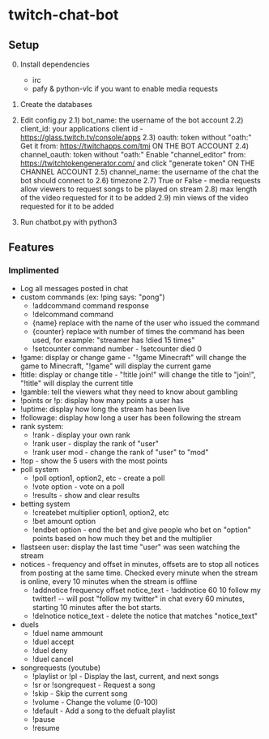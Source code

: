 # twitch-chat-bot

## Setup
0) Install dependencies
	- irc
	- pafy & python-vlc if you want to enable media requests
1) Create the databases
2) Edit config.py
	2.1) bot_name: the username of the bot account
	2.2) client_id: your applications client id - https://glass.twitch.tv/console/apps
	2.3) oauth: token without "oath:"
	Get it from: https://twitchapps.com/tmi ON THE BOT ACCOUNT
	2.4) channel_oauth: token without "oath:"
	Enable "channel_editor" from: https://twitchtokengenerator.com/ and click "generate token" ON THE CHANNEL ACCOUNT
	2.5) channel_name: the username of the chat the bot should connect to
	2.6) timezone
	2.7) True or False - media requests allow viewers to request songs to be played on stream
	2.8) max length of the video requested for it to be added
	2.9) min views of the video requested for it to be added
	
3) Run chatbot.py with python3

## Features

### Implimented

- Log all messages posted in chat
- custom commands (ex: !ping says: "pong")
	- !addcommand command response
	- !delcommand command
	- {name} replace with the name of the user who issued the command
	- {counter} replace with number of times the command has been used, for example: "streamer has !died 15 times"
	- !setcounter command number - !setcounter died 0
- !game: display or change game - "!game Minecraft" will change the game to Minecraft, "!game" will display the current game
- !title: display or change title - "!title join!" will change the title to "join!", "!title" will display the current title
- !gamble: tell the viewers what they need to know about gambling
- !points or !p: display how many points a user has
- !uptime: display how long the stream has been live
- !followage: display how long a user has been following the stream
- rank system:
	- !rank - display your own rank
	- !rank user - display the rank of "user"
	- !rank user mod - change the rank of "user" to "mod"
- !top - show the 5 users with the most points
- poll system
	- !poll option1, option2, etc - create a poll
	- !vote option - vote on a poll
	- !results - show and clear results
- betting system
	- !createbet multiplier option1, option2, etc
	- !bet amount option
	- !endbet option - end the bet and give people who bet on "option" points based on how much they bet and the multiplier
- !lastseen user: display the last time "user" was seen watching the stream
- notices - frequency and offset in minutes, offsets are to stop all notices from posting at the same time. Checked every minute when the stream is online, every 10 minutes when the stream is offline
	- !addnotice frequency offset notice_text - !addnotice 60 10 follow my twitter!  --  will post "follow my twitter" in chat every 60 minutes, starting 10 minutes after the bot starts.
	- !delnotice notice_text - delete the notice that matches "notice_text"
- duels
	- !duel name ammount
	- !duel accept
	- !duel deny
	- !duel cancel
- songrequests (youtube)
	- !playlist or !pl			- Display the last, current, and next songs
	- !sr or !songrequest		- Request a song
	- !skip						- Skip the current song
	- !volume					- Change the volume (0-100)
	- !default					- Add a song to the defualt playlist
	- !pause
	- !resume